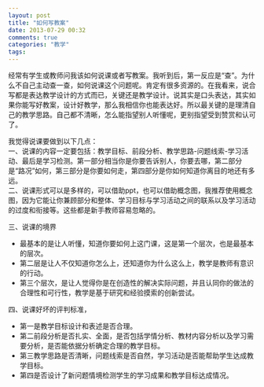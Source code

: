 ```yaml
---
layout: post
title: "如何写教案"
date: 2013-07-29 00:32
comments: true
categories: "教学"
tags: 
---
```

经常有学生或教师问我该如何说课或者写教案。我听到后，第一反应是“查”。为什么不自己主动查一查，如何说课这个问题呢。肯定有很多资源的。在我看来，说合写都是表达教学设计的方式而已，关键还是教学设计。说其实是口头表达，其实如果你能写好教案，设计好教学，那么我相信你也能表达好。所以最关键的是理清自己的教学思路。自己都不清晰，怎么能指望别人听懂呢，更别指望受到赞赏和认可了。  

我觉得说课要做到以下几点：  
一、说课的内容一定要包括：教学目标、前段分析、教学思路-问题线索-学习活动、最后是学习检测。第一部分相当你是你要告诉别人，你要去哪，第二部分是“路况”如何，第三部分是你要如何走，第四部分是你如何知道你离目的地还有多远。  
二、说课形式可以是多样的，可以借助ppt，也可以借助概念图，我推荐使用概念图，因为它能让你兼顾部分和整体、学习目标与学习活动之间的联系以及学习活动的过度和衔接等。这些都是新手教师容易忽略的。  

三、说课的境界  
-   最基本的是让人听懂，知道你要如何上这门课，这是第一个层次，也是最基本的层次。  
-   第二层是让人不仅知道你怎么上，还知道你为什么这么上，教学是教师有意识的行动。  
-   第三个层次，是让人觉得你是在创造性的解决实际问题，并且认同你的做法的合理性和可行性，教学是基于研究和经验摸索的创新尝试。   

四、说课好坏的评判标准，
-   第一是教学目标设计和表述是否合理。  
-   第二前段分析是否扎实、全面，是否包括学情分析、教材内容分析以及学习需要分析，是否能依据分析确定合理的教学目标。  
-   第三教学思路是否清晰，问题线索是否自然，学习活动是否能帮助学生达成教学目标。  
-   第四是否设计了新问题情境检测学生的学习成果和教学目标达成情况。  